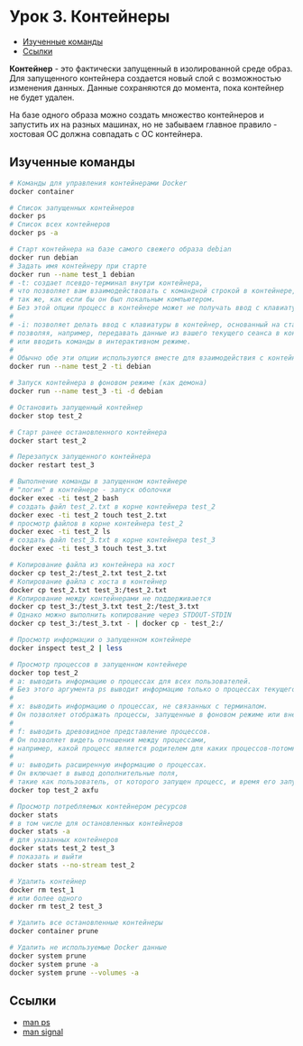 # Урок 3. Контейнеры

- [Изученные команды](#изученные-команды)
- [Ссылки](#ссылки)

**Контейнер** - это фактически запущенный в изолированной среде образ.
Для запущенного контейнера создается новый слой с возможностью изменения данных.
Данные сохраняются до момента, пока контейнер не будет удален.

На базе одного образа можно создать множество контейнеров
и запустить их на разных машинах, но не забываем главное правило -
хостовая ОС должна совпадать с ОС контейнера.

## Изученные команды

```bash
# Команды для управления контейнерами Docker
docker container

# Список запущенных контейнеров
docker ps
# Список всех контейнеров
docker ps -a

# Старт контейнера на базе самого свежего образа debian
docker run debian
# Задать имя контейнеру при старте
docker run --name test_1 debian
# -t: создает псевдо-терминал внутри контейнера,
# что позволяет вам взаимодействовать с командной строкой в контейнере,
# так же, как если бы он был локальным компьютером.
# Без этой опции процесс в контейнере может не получать ввод с клавиатуры.
#
# -i: позволяет делать ввод с клавиатуры в контейнер, основанный на стандартном потоке вводе (stdin),
# позволяя, например, передавать данные из вашего текущего сеанса в контейнер
# или вводить команды в интерактивном режиме.
# 
# Обычно обе эти опции используются вместе для взаимодействия с контейнером через терминал.
docker run --name test_2 -ti debian

# Запуск контейнера в фоновом режиме (как демона)
docker run --name test_3 -ti -d debian

# Остановить запущенный контейнер
docker stop test_2

# Старт ранее остановленного контейнера
docker start test_2

# Перезапуск запущенного контейнера
docker restart test_3

# Выполнение команды в запущенном контейнере
# "логин" в контейнере - запуск оболочки
docker exec -ti test_2 bash
# создать файл test_2.txt в корне контейнера test_2
docker exec -ti test_2 touch test_2.txt
# просмотр файлов в корне контейнера test_2
docker exec -ti test_2 ls
# создать файл test_3.txt в корне контейнера test_3
docker exec -ti test_3 touch test_3.txt

# Копирование файла из контейнера на хост
docker cp test_2:/test_2.txt test_2.txt
# Копирование файла с хоста в контейнер
docker cp test_2.txt test_3:/test_2.txt
# Копирование между контейнерами не поддерживается
docker cp test_3:/test_3.txt test_2:/test_3.txt
# Однако можно выполнить копирование через STDOUT-STDIN
docker cp test_3:/test_3.txt - | docker cp - test_2:/

# Просмотр информации о запущенном контейнере
docker inspect test_2 | less

# Просмотр процессов в запущенном контейнере
docker top test_2
# a: выводить информацию о процессах для всех пользователей.
# Без этого аргумента ps выводит информацию только о процессах текущего пользователя.
#
# x: выводить информацию о процессах, не связанных с терминалом.
# Он позволяет отображать процессы, запущенные в фоновом режиме или вне сеанса пользователя.
#
# f: выводить древовидное представление процессов.
# Он позволяет видеть отношения между процессами,
# например, какой процесс является родителем для каких процессов-потомков.
#
# u: выводить расширенную информацию о процессах.
# Он включает в вывод дополнительные поля,
# такие как пользователь, от которого запущен процесс, и время его запуска.
docker top test_2 axfu

# Просмотр потребляемых контейнером ресурсов
docker stats
# в том числе для остановленных контейнеров
docker stats -a
# для указанных контейнеров
docker stats test_2 test_3
# показать и выйти
docker stats --no-stream test_2

# Удалить контейнер
docker rm test_1
# или более одного
docker rm test_2 test_3

# Удалить все остановленные контейнеры
docker container prune

# Удалить не используемые Docker данные
docker system prune
docker system prune -a
docker system prune --volumes -a
```

## Ссылки

* [man ps](https://www.man7.org/linux/man-pages/man1/ps.1.html)
* [man signal](https://www.man7.org/linux/man-pages/man7/signal.7.html)

